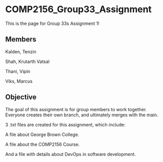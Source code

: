 # COMP2156_Group33_Assignment

This is the page for Group 33s Assignment 1!

## Members

Kalden, Tenzin

Shah, Krutarth Vatsal

Thani, Vipin

Viks, Marcus

## Objective

The goal of this assignment is for group members to work together.
Everyone creates their own branch, and ultimately merges with the main.

3 .txt files are created for this assignment, which include:

A file about George Brown College.

A file about the COMP2156 Course.

And a file with details about DevOps in software development.
